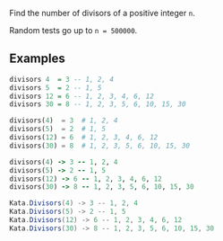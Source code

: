 Find the number of divisors of a positive integer `n`.

Random tests go up to `n = 500000`.

## Examples
```haskell
divisors 4  = 3 -- 1, 2, 4
divisors 5  = 2 -- 1, 5
divisors 12 = 6 -- 1, 2, 3, 4, 6, 12
divisors 30 = 8 -- 1, 2, 3, 5, 6, 10, 15, 30
```
```python
divisors(4)  = 3  # 1, 2, 4
divisors(5)  = 2  # 1, 5
divisors(12) = 6  # 1, 2, 3, 4, 6, 12
divisors(30) = 8  # 1, 2, 3, 5, 6, 10, 15, 30
```
```ruby
divisors(4) -> 3 -- 1, 2, 4
divisors(5) -> 2 -- 1, 5
divisors(12) -> 6 -- 1, 2, 3, 4, 6, 12
divisors(30) -> 8 -- 1, 2, 3, 5, 6, 10, 15, 30
```
```csharp
Kata.Divisors(4) -> 3 -- 1, 2, 4
Kata.Divisors(5) -> 2 -- 1, 5
Kata.Divisors(12) -> 6 -- 1, 2, 3, 4, 6, 12
Kata.Divisors(30) -> 8 -- 1, 2, 3, 5, 6, 10, 15, 30
```